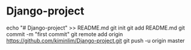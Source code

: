 # Django-project


echo "# Django-project" >> README.md
git init
git add README.md
git commit -m "first commit"
git remote add origin https://github.com/kiminlim/Django-project.git
git push -u origin master
